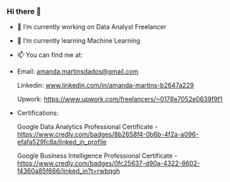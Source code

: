 ### Hi there 👋

- 🔭 I’m currently working on Data Analyst Freelancer
- 🌱 I’m currently learning Machine Learning
- 📫 You can find me at:
- Email: amanda.martinsdados@gmail.com

  Linkedin: www.linkedin.com/in/amanda-martins-b2647a229
  
  Upwork: https://www.upwork.com/freelancers/~0178e7052e0639f9f1
 
- Certifications:

  Google Data Analytics Professional Certificate - https://www.credly.com/badges/8b2658f4-0b6b-4f2a-a096-efafa529fc8a/linked_in_profile

  Google Business Intelligence Professional Certificate - https://www.credly.com/badges/0fc25637-d90a-4322-8602-f4360a85f666/linked_in?t=rwbqgh

